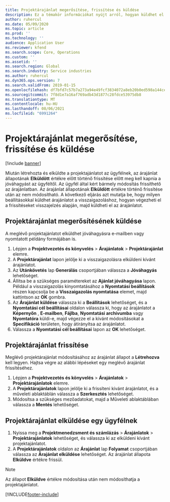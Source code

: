 ```yaml
---
title: Projektárajánlat megerősítése, frissítése és küldése
description: Ez a témakör információkat nyújt arról, hogyan küldhet el egy árajánlatot az ügyfélnek megerősítésre, módosíthatja azt a visszajelzések alapján, majd hogyan küldheti újra az árajánlatot.
author: ruhercul
ms.date: 05/09/2020
ms.topic: article
ms.prod: ''
ms.technology: ''
audience: Application User
ms.reviewer: kfend
ms.search.scope: Core, Operations
ms.custom: ''
ms.assetid: ''
ms.search.region: Global
ms.search.industry: Service industries
ms.author: ruhercul
ms.dyn365.ops.version: 7
ms.search.validFrom: 2019-01-15
ms.openlocfilehash: df7bfd7c57b7a273a94e49fcf3834072a8eb20b0ed598a144cefaff41e28a431
ms.sourcegitcommit: 7f8d1e7a16af769adb43d1877c28fdce53975db8
ms.translationtype: MT
ms.contentlocale: hu-HU
ms.lasthandoff: 08/06/2021
ms.locfileid: "6991264"
---
```

# <a name="confirm-update-and-send-a-project-quotation"></a>Projektárajánlat megerősítése, frissítése és küldése

[!include [banner](../includes/banner.md)]

Miután létrehozta és elküldte a projektajánlatot az ügyfélnek, az árajánlat állapotának **Elküldött** értékre előtt történő frissítése előtt meg kell kapnia a jóváhagyást az ügyféltől. Az ügyfél által kért bármely módosítás frissíthető az árajánlatban. Az árajánlat állapotának **Elküldött** értékre történő frissítése után az nem módosítható. A következő eljárás azt mutatja be, hogy milyen beállításokkal küldhet árajánlatot a visszaigazoláshoz, hogyan végezheti el a frissítéseket visszajelzés alapján, majd küldheti el az árajánlatot.

## <a name="send-a-project-quotation-confirmation"></a>Projektárajánlat megerősítésének küldése  

A meglévő projektajánlatot elküldhet jóváhagyásra e-mailben vagy nyomtatott példány formájában is. 

1. Lépjen a **Projektvezetés és könyvelés** > **Árajánlatok** > **Projektárajánlat** elemre. 
2. A **Projektárajánlat** lapon jelölje ki a visszaigazolásra elküldeni kívánt árajánlatot. 
3. Az **Utánkövetés** lap **Generálás** csoportjában válassza a **Jóváhagyás** lehetőséget. 
4. Állítsa be a szükséges paramétereket az **Ajánlat jóváhagyása** lapon. Például a visszaigazolás kinyomtatásához a **Nyomtatási beállítások** részen kapcsolja be a **Visszaigazolás nyomtatása** elemet, majd kattintson az **OK** gombra.
5. Az **Árajánlat küldése** válassza ki a **Beállítások** lehetőséget, és a **Nyomtatási cél beállításai** oldalon válassza ki, hogy az árajánlatot a **Képernyőn** , **E-mailben**, **Fájlba**, **Nyomtatási archívumba** vagy **Nyomtatóra** küldi-e, majd végezze el a kívánt módosításokat a **Specifikáció** területen, hogy átirányítsa az árajánlatot.
6. Válassza a **Nyomtatási cél beállításai** lapon az **OK** lehetőséget.  

## <a name="update-a-project-quotation"></a>Projektárajánlat frissítése

Meglévő projektárajánlat módosításához az árajánlat állapot a **Létrehozva** kell legyen. Hajtsa végre az alábbi lépéseket egy meglévő árajánlat frissítéséhez. 

1. Lépjen a **Projektvezetés és könyvelés** > **Árajánlatok** > **Projektárajánlatok** elemre.
2. A **Projektárajánlatok** lapon jelölje ki a frissíteni kívánt árajánlatot, és a műveleti ablaktáblán válassza a **Szerkesztés** lehetőséget.
3. Módosítsa a szükséges mezőadatokat, majd a Műveleti ablaktáblában válassza a **Mentés** lehetőséget.  

## <a name="send-a-project-quotation-to-a-customer"></a>Projektárajánlat elküldése egy ügyfélnek 

1. Nyissa meg a **Projektmenedzsment és számlázás** > **Árajánlatok** > **Projektárajánlatok** lehetőséget, és válassza ki az elküldeni kívánt projektajánlatot.
2. A **Projektárajánlatok** oldalon az **Árajánlat** lap **Folyamat** csoportjában válassza az **Árajánlat elküldése** lehetőséget. Az árajánlat állapota **Elküldve** értékre frissül.

> [!NOTE]
> Az állapot **Elküldve** értékre módosítása után nem módosíthatja a projektajánlatot.


[!INCLUDE[footer-include](../includes/footer-banner.md)]
